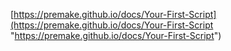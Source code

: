 [https://premake.github.io/docs/Your-First-Script](https://premake.github.io/docs/Your-First-Script "https://premake.github.io/docs/Your-First-Script")